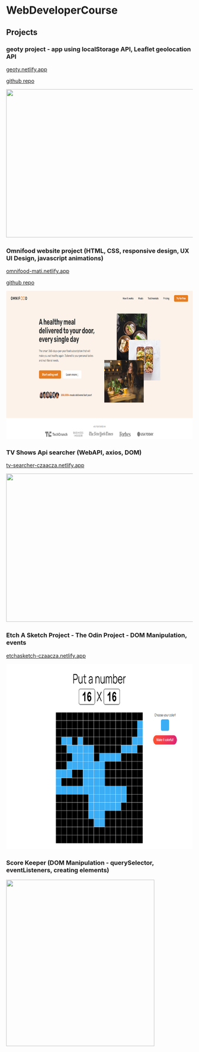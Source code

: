 # WebDeveloperCourse
## Projects



### geoty project - app using localStorage API, Leaflet geolocation API 
[geoty.netlify.app](https://geoty.netlify.app/)

[github repo](https://github.com/czaacza/Geoty-Website-Project)

<img src="https://github.com/czaacza/WebDeveloperCourse/blob/master/img/geotyProject.PNG" width="844" height="400"/>

### Omnifood website project (HTML, CSS, responsive design, UX UI Design, javascript animations)
[omnifood-mati.netlify.app](https://omnifood-mati.netlify.app/)

[github repo](https://github.com/czaacza/omnifood-website)

<img src="https://github.com/czaacza/Web-Development-Projects/blob/master/img/omnifood.PNG" width="812" height="400"/>

### TV Shows Api searcher (WebAPI, axios, DOM)
[tv-searcher-czaacza.netlify.app](https://tv-searcher-czaacza.netlify.app/)

<img src="https://github.com/czaacza/WebDeveloperCourse/blob/master/img/tvShowsAPI.PNG" width="547" height="400"/>

### Etch A Sketch Project - The Odin Project - DOM Manipulation, events

[etchasketch-czaacza.netlify.app](https://etchasketch-czaacza.netlify.app/)

<img src="https://github.com/czaacza/Web-Development-Projects/blob/master/img/etchAsketch.PNG" width="759" height="500"/>

### Score Keeper  (DOM Manipulation - querySelector, eventListeners, creating elements)
<img src="https://github.com/czaacza/WebDeveloperCourse/blob/master/img/scorekeeper.PNG" width="400" height="449"/>
